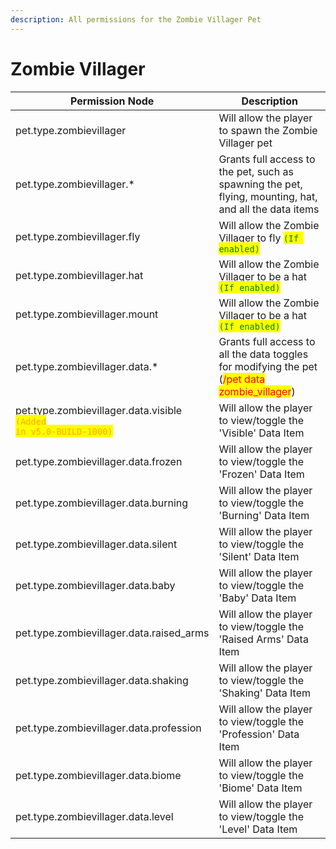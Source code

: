 ```yaml
---
description: All permissions for the Zombie Villager Pet
---
```



# Zombie Villager
| Permission Node | Description |
| - | - |
| pet.type.zombievillager | Will allow the player to spawn the Zombie Villager pet |
| pet.type.zombievillager.* | Grants full access to the pet, such as spawning the pet, flying, mounting, hat, and all the data items |
| pet.type.zombievillager.fly | Will allow the Zombie Villager to fly <mark style="color:green;">`(If enabled)`</mark> |
| pet.type.zombievillager.hat | Will allow the Zombie Villager to be a hat <mark style="color:green;">`(If enabled)`</mark> |
| pet.type.zombievillager.mount | Will allow the Zombie Villager to be a hat <mark style="color:green;">`(If enabled)`</mark> |
| pet.type.zombievillager.data.* | Grants full access to all the data toggles for modifying the pet (<mark style="color:red;">/pet data zombie_villager</mark>) |
| pet.type.zombievillager.data.visible<br><mark style="color:orange;"><code>(Added in v5.0-BUILD-1000)</code></mark> | Will allow the player to view/toggle the 'Visible' Data Item |
| pet.type.zombievillager.data.frozen | Will allow the player to view/toggle the 'Frozen' Data Item |
| pet.type.zombievillager.data.burning | Will allow the player to view/toggle the 'Burning' Data Item |
| pet.type.zombievillager.data.silent | Will allow the player to view/toggle the 'Silent' Data Item |
| pet.type.zombievillager.data.baby | Will allow the player to view/toggle the 'Baby' Data Item |
| pet.type.zombievillager.data.raised_arms | Will allow the player to view/toggle the 'Raised Arms' Data Item |
| pet.type.zombievillager.data.shaking | Will allow the player to view/toggle the 'Shaking' Data Item |
| pet.type.zombievillager.data.profession | Will allow the player to view/toggle the 'Profession' Data Item |
| pet.type.zombievillager.data.biome | Will allow the player to view/toggle the 'Biome' Data Item |
| pet.type.zombievillager.data.level | Will allow the player to view/toggle the 'Level' Data Item |

